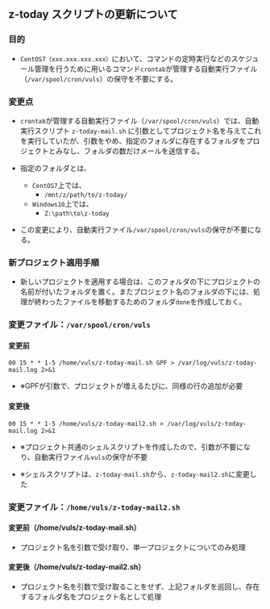 ## z-today スクリプトの更新について

### 目的

- `CentOS7（xxx.xxx.xxx.xxx）`において、コマンドの定時実行などのスケジュール管理を行うために用いるコマンド`crontab`が管理する自動実行ファイル（`/var/spool/cron/vuls`）の保守を不要にする。

### 変更点

 - `crontab`が管理する自動実行ファイル（`/var/spool/cron/vuls`）では、自動実行スクリプト `z-today-mail.sh` に引数としてプロジェクト名を与えてこれを実行していたが、引数をやめ、指定のフォルダに存在するフォルダをプロジェクトとみなし、フォルダの数だけメールを送信する。

-  指定のフォルダとは、
   - `CentOS7`上では、
     - `/mnt/z/path/to/z-today/`
   - `Windows10`上では、
     - `Z:\path\to\z-today`

- この変更により、自動実行ファイル`/var/spool/cron/vuls`の保守が不要になる。

### 新プロジェクト適用手順

- 新しいプロジェクトを適用する場合は、このフォルダの下にプロジェクトの名前が付いたフォルダを置く。またプロジェクト名のフォルダの下には、処理が終わったファイルを移動するためのフォルダ`done`を作成しておく。

### 変更ファイル：`/var/spool/cron/vuls`

#### 変更前

```
00 15 * * 1-5 /home/vuls/z-today-mail.sh GPF > /var/log/vuls/z-today-mail.log 2>&1
```

- ※GPFが引数で、プロジェクトが増えるたびに、同様の行の追加が必要

#### 変更後

```
00 15 * * 1-5 /home/vuls/z-today-mail2.sh > /var/log/vuls/z-today-mail.log 2>&1
```

- ※プロジェクト共通のシェルスクリプトを作成したので、引数が不要になり、自動実行ファイル`vuls`の保守が不要

- ※シェルスクリプトは、`z-today-mail.sh`から、`z-today-mail2.sh`に変更した

### 変更ファイル：`/home/vuls/z-today-mail2.sh`

#### 変更前（/home/vuls/z-today-mail.sh）

- プロジェクト名を引数で受け取り、単一プロジェクトについてのみ処理

#### 変更後（/home/vuls/z-today-mail2.sh）

- プロジェクト名を引数で受け取ることをせず、上記フォルダを巡回し、存在するフォルダ名をプロジェクト名として処理
